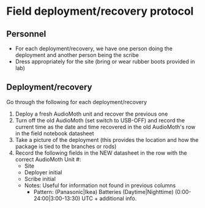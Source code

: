 # Field deployment/recovery protocol

## Personnel

- For each deployment/recovery, we have one person doing the deployment and another person being the scribe
- Dress appropriately for the site (bring or wear rubber boots provided in lab)


## Deployment/recovery

Go through the following for each deployment/recovery
1. Deploy a fresh AudioMoth unit and recover the previous one
2. Turn off the old AudioMoth (set switch to USB-OFF) and record the current time as the date and time recovered in the old AudioMoth's row in the field notebook datasheet 
3. Take a picture of the deployment (this provides the location and how the package is tied to the branches or rods)
4. Record the following fields in the NEW datasheet in the row with the correct AudioMoth Unit #:
    - Site
    - Deployer initial
    - Scribe initial
    - Notes: Useful for information not found in previous columns
      - Pattern: (Panasonic|Ikea) Batteries (Daytime|Nighttime) (0:00-24:00|3:00-13:30) UTC + additional info.
